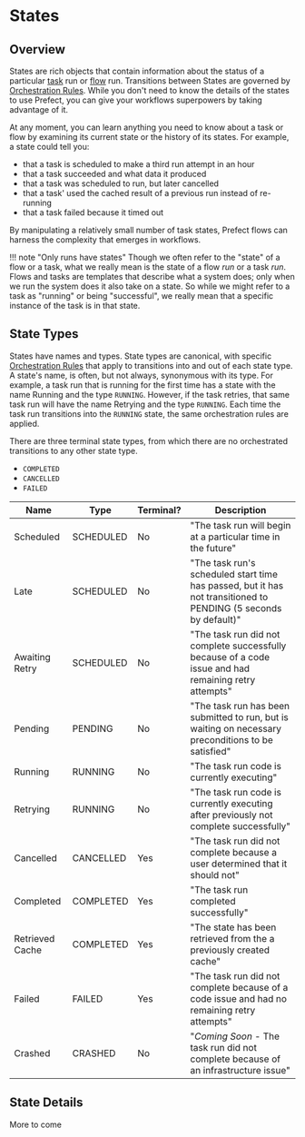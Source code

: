 # States

## Overview
States are rich objects that contain information about the status of a particular [task](../tasks) run or [flow](../flows/) run. Transitions between States are governed by [Orchestration Rules](../orchestration/). While you don't need to know the details of the states to use Prefect, you can give your workflows superpowers by taking advantage of it.

At any moment, you can learn anything you need to know about a task or flow by examining its current state or the history of its states. For example, a state could tell you:

-   that a task is scheduled to make a third run attempt in an hour
-   that a task succeeded and what data it produced
-   that a task was scheduled to run, but later cancelled
-   that a task' used the cached result of a previous run instead of re-running
-   that a task failed because it timed out

By manipulating a relatively small number of task states, Prefect flows can harness the complexity that emerges in workflows. 

!!! note "Only runs have states"
Though we often refer to the "state" of a flow or a task, what we really mean is the state of a flow _run_ or a task _run_. Flows and tasks are templates that describe what a system does; only when we run the system does it also take on a state. So while we might refer to a task as "running" or being "successful", we really mean that a specific instance of the task is in that state.

## State Types
States have names and types. State types are canonical, with specific [Orchestration Rules](../orchestration/) that apply to transitions into and out of each state type. A state's name, is often, but not always, synonymous with its type. For example, a task run that is running for the first time has a state with the name Running and the type `RUNNING`. However, if the task retries, that same task run will have the name Retrying and the type `RUNNING`. Each time the task run transitions into the `RUNNING` state, the same orchestration rules are applied.

There are three terminal state types, from which there are no orchestrated transitions to any other state type.
- `COMPLETED`
- `CANCELLED`
- `FAILED`
  
| Name | Type | Terminal? | Description
| --- | --- | --- | --- |
| Scheduled | SCHEDULED | No | "The task run will begin at a particular time in the future"
| Late | SCHEDULED | No | "The task run's scheduled start time has passed, but it has not transitioned to PENDING (5 seconds by default)"
| Awaiting Retry | SCHEDULED | No | "The task run did not complete successfully because of a code issue and had remaining retry attempts"
| Pending | PENDING | No | "The task run has been submitted to run, but is waiting on necessary preconditions to be satisfied"
| Running | RUNNING | No | "The task run code is currently executing"
| Retrying | RUNNING | No | "The task run code is currently executing after previously not complete successfully"
| Cancelled | CANCELLED | Yes | "The task run did not complete because a user determined that it should not"
| Completed | COMPLETED | Yes | "The task run completed successfully"
| Retrieved Cache | COMPLETED | Yes | "The state has been retrieved from the a previously created cache"
| Failed | FAILED | Yes | "The task run did not complete because of a code issue and had no remaining retry attempts"
| Crashed | CRASHED | No | "_Coming Soon_ - The task run did not complete because of an infrastructure issue"

## State Details
More to come
